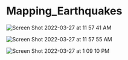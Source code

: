 # Mapping_Earthquakes

![Screen Shot 2022-03-27 at 11 57 41 AM](https://user-images.githubusercontent.com/95504135/160292575-74fc0ba0-471e-493b-95fd-bdbdb44c080c.png)

![Screen Shot 2022-03-27 at 11 57 55 AM](https://user-images.githubusercontent.com/95504135/160292584-a87ffea5-da22-4760-ad7d-5a423fe911fe.png)

![Screen Shot 2022-03-27 at 1 09 10 PM](https://user-images.githubusercontent.com/95504135/160292591-50c16de5-58eb-47d7-9ead-6ca8869b6c29.png)
